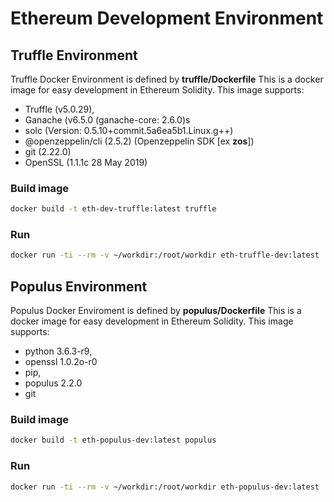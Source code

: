 # Ethereum Development Environment

## Truffle Environment

Truffle Docker Environment is defined by **truffle/Dockerfile**
This is a docker image for easy development in Ethereum Solidity. This image supports:

 * Truffle (v5.0.29),
 * Ganache (v6.5.0 (ganache-core: 2.6.0)s
 * solc (Version: 0.5.10+commit.5a6ea5b1.Linux.g++)
 * @openzeppelin/cli (2.5.2) (Openzeppelin SDK [ex **zos**])
 * git (2.22.0)
 * OpenSSL (1.1.1c  28 May 2019)

### Build image

```bash
docker build -t eth-dev-truffle:latest truffle
```


### Run

```bash
docker run -ti --rm -v ~/workdir:/root/workdir eth-truffle-dev:latest
```


## Populus Environment

Populus Docker Enviroment is defined by **populus/Dockerfile**
This is a docker image for easy development in Ethereum Solidity. This image supports:

 * python 3.6.3-r9,
 * openssl 1.0.2o-r0
 * pip,
 * populus 2.2.0
 * git

### Build image

```bash
docker build -t eth-populus-dev:latest populus
```


### Run

```bash
docker run -ti --rm -v ~/workdir:/root/workdir eth-populus-dev:latest
```
